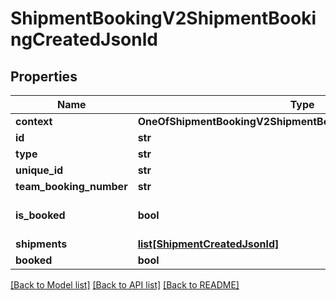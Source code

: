 # ShipmentBookingV2ShipmentBookingCreatedJsonld

## Properties
Name | Type | Description | Notes
------------ | ------------- | ------------- | -------------
**context** | **OneOfShipmentBookingV2ShipmentBookingCreatedJsonldContext** |  | [optional] 
**id** | **str** |  | [optional] 
**type** | **str** |  | [optional] 
**unique_id** | **str** |  | [optional] 
**team_booking_number** | **str** |  | [optional] 
**is_booked** | **bool** |  | [optional] [default to True]
**shipments** | [**list[ShipmentCreatedJsonld]**](ShipmentCreatedJsonld.md) |  | [optional] 
**booked** | **bool** |  | [optional] 

[[Back to Model list]](../README.md#documentation-for-models) [[Back to API list]](../README.md#documentation-for-api-endpoints) [[Back to README]](../README.md)

